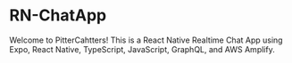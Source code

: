 # RN-ChatApp

Welcome to PitterCahtters! This is a React Native Realtime Chat App using Expo, React Native, TypeScript, JavaScript, GraphQL, and AWS Amplify.
